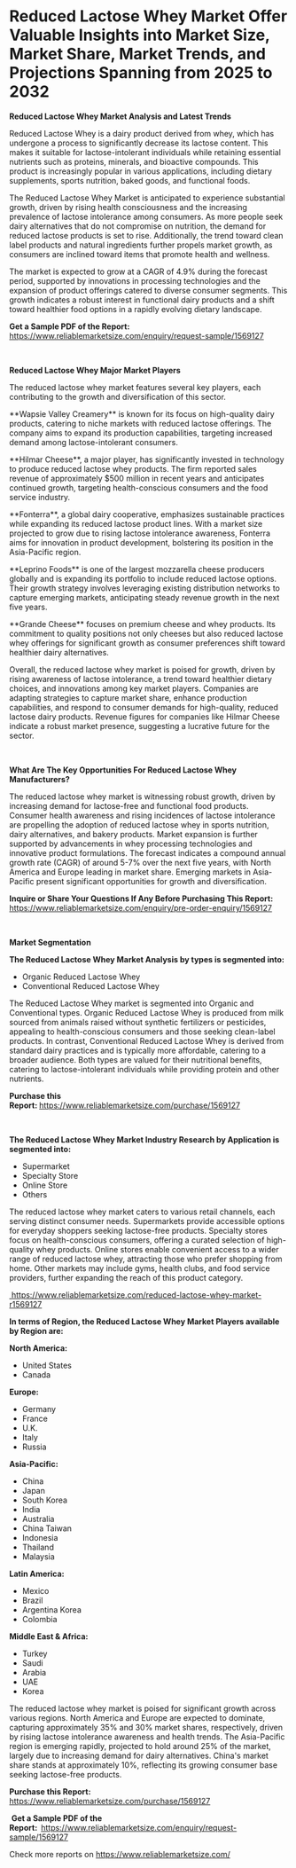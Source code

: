 <p><h1>Reduced Lactose Whey Market Offer Valuable Insights into Market Size, Market Share, Market Trends, and Projections Spanning from 2025 to 2032</h1></p><p><strong>Reduced Lactose Whey Market Analysis and Latest Trends</strong></p>
<p><p>Reduced Lactose Whey is a dairy product derived from whey, which has undergone a process to significantly decrease its lactose content. This makes it suitable for lactose-intolerant individuals while retaining essential nutrients such as proteins, minerals, and bioactive compounds. This product is increasingly popular in various applications, including dietary supplements, sports nutrition, baked goods, and functional foods.</p><p>The Reduced Lactose Whey Market is anticipated to experience substantial growth, driven by rising health consciousness and the increasing prevalence of lactose intolerance among consumers. As more people seek dairy alternatives that do not compromise on nutrition, the demand for reduced lactose products is set to rise. Additionally, the trend toward clean label products and natural ingredients further propels market growth, as consumers are inclined toward items that promote health and wellness.</p><p>The market is expected to grow at a CAGR of 4.9% during the forecast period, supported by innovations in processing technologies and the expansion of product offerings catered to diverse consumer segments. This growth indicates a robust interest in functional dairy products and a shift toward healthier food options in a rapidly evolving dietary landscape.</p></p>
<p><strong>Get a Sample PDF of the Report:&nbsp;</strong> <a href="https://www.reliablemarketsize.com/enquiry/request-sample/1569127?utm_campaign=2005&utm_medium=2&utm_source=Github&utm_content=ia&utm_term=07022025&utm_id=reduced-lactose-whey">https://www.reliablemarketsize.com/enquiry/request-sample/1569127</a></p>
<p>&nbsp;</p>
<p><strong>Reduced Lactose Whey Major Market Players</strong></p>
<p><p>The reduced lactose whey market features several key players, each contributing to the growth and diversification of this sector. </p><p>**Wapsie Valley Creamery** is known for its focus on high-quality dairy products, catering to niche markets with reduced lactose offerings. The company aims to expand its production capabilities, targeting increased demand among lactose-intolerant consumers.</p><p>**Hilmar Cheese**, a major player, has significantly invested in technology to produce reduced lactose whey products. The firm reported sales revenue of approximately $500 million in recent years and anticipates continued growth, targeting health-conscious consumers and the food service industry.</p><p>**Fonterra**, a global dairy cooperative, emphasizes sustainable practices while expanding its reduced lactose product lines. With a market size projected to grow due to rising lactose intolerance awareness, Fonterra aims for innovation in product development, bolstering its position in the Asia-Pacific region.</p><p>**Leprino Foods** is one of the largest mozzarella cheese producers globally and is expanding its portfolio to include reduced lactose options. Their growth strategy involves leveraging existing distribution networks to capture emerging markets, anticipating steady revenue growth in the next five years.</p><p>**Grande Cheese** focuses on premium cheese and whey products. Its commitment to quality positions not only cheeses but also reduced lactose whey offerings for significant growth as consumer preferences shift toward healthier dairy alternatives.</p><p>Overall, the reduced lactose whey market is poised for growth, driven by rising awareness of lactose intolerance, a trend toward healthier dietary choices, and innovations among key market players. Companies are adapting strategies to capture market share, enhance production capabilities, and respond to consumer demands for high-quality, reduced lactose dairy products. Revenue figures for companies like Hilmar Cheese indicate a robust market presence, suggesting a lucrative future for the sector.</p></p>
<p>&nbsp;</p>
<p><strong>What Are The Key Opportunities For Reduced Lactose Whey Manufacturers?</strong></p>
<p><p>The reduced lactose whey market is witnessing robust growth, driven by increasing demand for lactose-free and functional food products. Consumer health awareness and rising incidences of lactose intolerance are propelling the adoption of reduced lactose whey in sports nutrition, dairy alternatives, and bakery products. Market expansion is further supported by advancements in whey processing technologies and innovative product formulations. The forecast indicates a compound annual growth rate (CAGR) of around 5-7% over the next five years, with North America and Europe leading in market share. Emerging markets in Asia-Pacific present significant opportunities for growth and diversification.</p></p>
<p><strong>Inquire or Share Your Questions If Any Before Purchasing This Report:</strong> <a href="https://www.reliablemarketsize.com/enquiry/pre-order-enquiry/1569127?utm_campaign=2005&utm_medium=2&utm_source=Github&utm_content=ia&utm_term=07022025&utm_id=reduced-lactose-whey">https://www.reliablemarketsize.com/enquiry/pre-order-enquiry/1569127</a></p>
<p>&nbsp;</p>
<p><strong>Market Segmentation</strong></p>
<p><strong>The Reduced Lactose Whey Market Analysis by types is segmented into:</strong></p>
<p><ul><li>Organic Reduced Lactose Whey</li><li>Conventional Reduced Lactose Whey</li></ul></p>
<p><p>The Reduced Lactose Whey market is segmented into Organic and Conventional types. Organic Reduced Lactose Whey is produced from milk sourced from animals raised without synthetic fertilizers or pesticides, appealing to health-conscious consumers and those seeking clean-label products. In contrast, Conventional Reduced Lactose Whey is derived from standard dairy practices and is typically more affordable, catering to a broader audience. Both types are valued for their nutritional benefits, catering to lactose-intolerant individuals while providing protein and other nutrients.</p></p>
<p><strong>Purchase this Report:&nbsp;</strong><a href="https://www.reliablemarketsize.com/purchase/1569127?utm_campaign=2005&utm_medium=2&utm_source=Github&utm_content=ia&utm_term=07022025&utm_id=reduced-lactose-whey">https://www.reliablemarketsize.com/purchase/1569127</a></p>
<p>&nbsp;</p>
<p><strong>The Reduced Lactose Whey Market Industry Research by Application is segmented into:</strong></p>
<p><ul><li>Supermarket</li><li>Specialty Store</li><li>Online Store</li><li>Others</li></ul></p>
<p><p>The reduced lactose whey market caters to various retail channels, each serving distinct consumer needs. Supermarkets provide accessible options for everyday shoppers seeking lactose-free products. Specialty stores focus on health-conscious consumers, offering a curated selection of high-quality whey products. Online stores enable convenient access to a wider range of reduced lactose whey, attracting those who prefer shopping from home. Other markets may include gyms, health clubs, and food service providers, further expanding the reach of this product category.</p></p>
<p><a href="https://www.reliablemarketsize.com/reduced-lactose-whey-market-r1569127?utm_campaign=2005&utm_medium=2&utm_source=Github&utm_content=ia&utm_term=07022025&utm_id=reduced-lactose-whey">&nbsp;https://www.reliablemarketsize.com/reduced-lactose-whey-market-r1569127</a></p>
<p><strong>In terms of Region, the Reduced Lactose Whey Market Players available by Region are:</strong></p>
<p>
    <p> <strong> North America: </strong>
        <ul>
            <li>United States</li>
            <li>Canada</li>
        </ul>
        </p> 
    <p> <strong> Europe: </strong>
        <ul>
            <li>Germany</li>
            <li>France</li>
            <li>U.K.</li>
            <li>Italy</li>
            <li>Russia</li>
        </ul>
        </p> 
    <p> <strong> Asia-Pacific: </strong>
        <ul>
            <li>China</li>
            <li>Japan</li>
            <li>South Korea</li>
            <li>India</li>
            <li>Australia</li>
            <li>China Taiwan</li>
            <li>Indonesia</li>
            <li>Thailand</li>
            <li>Malaysia</li>
        </ul>
        </p> 
    <p> <strong> Latin America: </strong>
        <ul>
            <li>Mexico</li>
            <li>Brazil</li>
            <li>Argentina Korea</li>
            <li>Colombia</li>
        </ul>
        </p> 
    <p> <strong> Middle East & Africa: </strong>
        <ul>
            <li>Turkey</li>
            <li>Saudi</li>
            <li>Arabia</li>
            <li>UAE</li>
            <li>Korea</li>
        </ul>
    </p>
    </p>
<p><p>The reduced lactose whey market is poised for significant growth across various regions. North America and Europe are expected to dominate, capturing approximately 35% and 30% market shares, respectively, driven by rising lactose intolerance awareness and health trends. The Asia-Pacific region is emerging rapidly, projected to hold around 25% of the market, largely due to increasing demand for dairy alternatives. China's market share stands at approximately 10%, reflecting its growing consumer base seeking lactose-free products.</p></p>
<p><strong>Purchase this Report: </strong><a href="https://www.reliablemarketsize.com/purchase/1569127?utm_campaign=2005&utm_medium=2&utm_source=Github&utm_content=ia&utm_term=07022025&utm_id=reduced-lactose-whey">https://www.reliablemarketsize.com/purchase/1569127</a></p>
<p>&nbsp;<strong>Get a Sample PDF of the Report:&nbsp;&nbsp;</strong><a href="https://www.reliablemarketsize.com/enquiry/request-sample/1569127?utm_campaign=2005&utm_medium=2&utm_source=Github&utm_content=ia&utm_term=07022025&utm_id=reduced-lactose-whey">https://www.reliablemarketsize.com/enquiry/request-sample/1569127</a></p>
<p><strong></strong></p>
<p>Check more reports on <a href="https://www.reliablemarketsize.com/?utm_campaign=2005&utm_medium=2&utm_source=Github&utm_content=ia&utm_term=07022025&utm_id=reduced-lactose-whey">https://www.reliablemarketsize.com/</a></p>